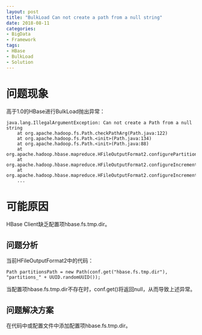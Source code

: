 ```yaml
---
layout: post
title: "BulkLoad Can not create a path from a null string"
date: 2018-08-11
categories: 
- BigData
- Framework
tags: 
- HBase
- BulkLoad
- Solution
---
```


# 问题现象

高于1.0的HBase进行BulkLoad抛出异常：

	java.lang.IllegalArgumentException: Can not create a Path from a null string
		at org.apache.hadoop.fs.Path.checkPathArg(Path.java:122)
		at org.apache.hadoop.fs.Path.<init>(Path.java:134)
		at org.apache.hadoop.fs.Path.<init>(Path.java:88)
		at org.apache.hadoop.hbase.mapreduce.HFileOutputFormat2.configurePartitioner(HFileOutputFormat2.java:591)
		at org.apache.hadoop.hbase.mapreduce.HFileOutputFormat2.configureIncrementalLoad(HFileOutputFormat2.java:440)
		at org.apache.hadoop.hbase.mapreduce.HFileOutputFormat2.configureIncrementalLoad(HFileOutputFormat2.java:405)
		...

# 可能原因

HBase Client缺乏配置项hbase.fs.tmp.dir。

## 问题分析

当前HFileOutputFormat2中的代码：

	Path partitionsPath = new Path(conf.get("hbase.fs.tmp.dir"), "partitions_" + UUID.randomUUID());

当配置项hbase.fs.tmp.dir不存在时，conf.get()将返回null，从而导致上述异常。

## 问题解决方案

在代码中或配置文件中添加配置项hbase.fs.tmp.dir。
